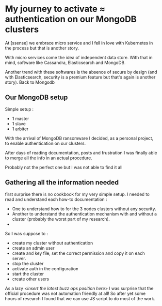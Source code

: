 # My journey to activate ≈ authentication on our MongoDB clusters

At [ssense] we embrace micro service and I fell in love with Kubernetes in the process but that is another story.

With micro services come the idea of independent data store. With that in mind, software like Cassandra, Elasticsearch and MongoDB.

Another trend with these softwares is the absence of secure by design (and with Elasticsearch, security is a premium feature but that's again is another story). Back to Mongodb


## Our MongoDB setup

Simple setup :
* 1 master
* 1 slave
* 1 arbiter

With the arrival of MongoDB ransomware I decided, as a personal project, to enable authentication on our clusters.

After days of reading documentation, posts and frustration I was finally able to merge all the info in an actual procedure.

Probably not the perfect one but I was not able to find it all

##  Gathering all the information needed
first surprise there is no cookbook for my very simple setup.  I needed to read and understand each how-to documentation :
* One to understand how to  for the 3 nodes clusters without any security.
* Another to understand the authentication mechanism with and without a cluster (probably the worst part of my research).
*

So I was suppose to :
* create my cluster without authentication
* create an admin user
* create and key file, set the correct permission and copy it on each server.
* stop the cluster
* activate auth in the configuration
* start the cluster
* create other users

As a lazy <*insert the latest buzz ops position here*> I was surprise that the official procedure was not automation friendly at all! So after yet some hours of research I found that we can use JS script to do most of the work.
